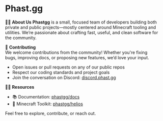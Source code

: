 # Phast.gg

🙋‍♀️ **About Us** 
**Phastgg** is a small, focused team of developers building both private and public projects—mostly centered around Minecraft tooling and utilities. We’re passionate about crafting fast, useful, and clean software for the community.

🌈 **Contributing**  
We welcome contributions from the community! Whether you're fixing bugs, improving docs, or proposing new features, we’d love your input.  
- Open issues or pull requests on any of our public repos  
- Respect our coding standards and project goals  
- Join the conversation on Discord: [discord.phast.gg](https://discord.phast.gg)

👩‍💻 **Resources**  
- 📚 Documentation: [phastgg/docs](https://docs.phast.gg/)  
- 🔧 Minecraft Toolkit: [phastgg/helios](https://github.com/phastgg/helios)  

Feel free to explore, contribute, or reach out.
